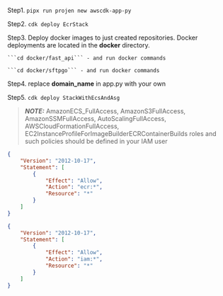 Step1. ```pipx run projen new awscdk-app-py```

Step2. ```cdk deploy EcrStack```

Step3. Deploy docker images to just created repositories. 
Docker deployments are located in the **docker** directory.

    ```cd docker/fast_api``` - and run docker commands

    ```cd docker/sftpgo``` - and run docker commands

Step4. replace **domain_name** in app.py with your own

Step5. ```cdk deploy StackWithEcsAndAsg```

> **_NOTE:_**  AmazonECS_FullAccess, AmazonS3FullAccess, AmazonSSMFullAccess, AutoScalingFullAccess, AWSCloudFormationFullAccess, EC2InstanceProfileForImageBuilderECRContainerBuilds roles and such policies should be defined in your IAM user

```json
{
    "Version": "2012-10-17",
    "Statement": [
        {
            "Effect": "Allow",
            "Action": "ecr:*",
            "Resource": "*"
        }
    ]
}
```

```json
{
    "Version": "2012-10-17",
    "Statement": [
        {
            "Effect": "Allow",
            "Action": "iam:*",
            "Resource": "*"
        }
    ]
}
```
